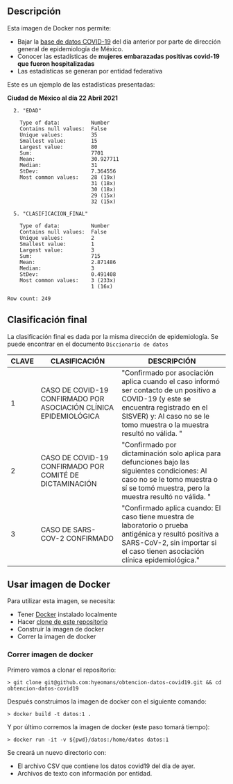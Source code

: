 ## Descripción

Esta imagen de Docker nos permite:

* Bajar la [base de datos COVID-19](https://www.gob.mx/salud/documentos/datos-abiertos-152127) del día anterior por parte de dirección general de epidemiología de México.
* Conocer las estadísticas de **mujeres embarazadas positivas covid-19 que fueron hospitalizadas**
* Las estadísticas se generan por entidad federativa

Este es un ejemplo de las estadísticas presentadas:

**Ciudad de México al día 22 Abril 2021**

```
  2. "EDAD"

	Type of data:          Number
	Contains null values:  False
	Unique values:         35
	Smallest value:        15
	Largest value:         80
	Sum:                   7701
	Mean:                  30.927711
	Median:                31
	StDev:                 7.364556
	Most common values:    28 (19x)
	                       31 (18x)
	                       30 (18x)
	                       29 (15x)
	                       32 (15x)

  5. "CLASIFICACION_FINAL"

	Type of data:          Number
	Contains null values:  False
	Unique values:         2
	Smallest value:        1
	Largest value:         3
	Sum:                   715
	Mean:                  2.871486
	Median:                3
	StDev:                 0.491408
	Most common values:    3 (233x)
	                       1 (16x)

Row count: 249
```

## Clasificación final

La clasificación final es dada por la misma dirección de epidemiología. Se puede encontrar en el documento `Diccionario de datos`

| CLAVE | CLASIFICACIÓN                                                     | DESCRIPCIÓN                                                                                                                                                                                                      |
|-------|-------------------------------------------------------------------|------------------------------------------------------------------------------------------------------------------------------------------------------------------------------------------------------------------|
| 1     | CASO DE COVID-19 CONFIRMADO POR ASOCIACIÓN CLÍNICA EPIDEMIOLÓGICA | "Confirmado por asociación aplica cuando el caso informó ser contacto de un positivo a COVID-19 (y este se encuentra registrado en el SISVER) y: Al caso no se le tomo muestra o la muestra resultó no válida. " |
| 2     | CASO DE COVID-19 CONFIRMADO POR COMITÉ DE  DICTAMINACIÓN          | "Confirmado por dictaminación solo aplica para defunciones bajo las siguientes condiciones:  Al caso no se le tomo muestra o sí se tomó muestra, pero la muestra resultó no válida. "                            |
| 3     | CASO DE SARS-COV-2  CONFIRMADO                                    | "Confirmado aplica cuando: El caso tiene muestra de laboratorio o prueba antigénica y resultó positiva  a SARS-CoV-2, sin importar si el caso tienen asociación clínica epidemiológica."                         |


## Usar imagen de Docker

Para utilizar esta imagen, se necesita:

* Tener [Docker](https://docs.docker.com/get-docker/) instalado localmente
* Hacer [clone de este repositorio](git@github.com:hyeomans/obtencion-datos-covid19.git)
* Construir la imagen de docker
* Correr la imagen de docker

### Correr imagen de docker

Primero vamos a clonar el repositorio:

```
> git clone git@github.com:hyeomans/obtencion-datos-covid19.git && cd obtencion-datos-covid19
```

Después construimos la imagen de docker con el siguiente comando:

```
> docker build -t datos:1 .
```

Y por último corremos la imagen de docker (este paso tomará tiempo):

```
> docker run -it -v ${pwd}/datos:/home/datos datos:1
```

Se creará un nuevo directorio con:

* El archivo CSV que contiene los datos covid19 del día de ayer.
* Archivos de texto con información por entidad.
